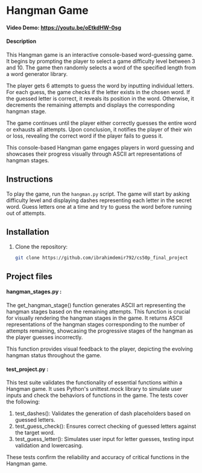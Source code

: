 # Hangman Game
#### Video Demo:  https://youtu.be/oEtkdHW-0sg

#### Description
This Hangman game is an interactive console-based word-guessing game. It begins by prompting the player to select a game difficulty level between 3 and 10. The game then randomly selects a word of the specified length from a word generator library.

The player gets 6 attempts to guess the word by inputting individual letters. For each guess, the game checks if the letter exists in the chosen word. If the guessed letter is correct, it reveals its position in the word. Otherwise, it decrements the remaining attempts and displays the corresponding hangman stage.

The game continues until the player either correctly guesses the entire word or exhausts all attempts. Upon conclusion, it notifies the player of their win or loss, revealing the correct word if the player fails to guess it.

This console-based Hangman game engages players in word guessing and showcases their progress visually through ASCII art representations of hangman stages.

## Instructions

To play the game, run the `hangman.py` script. The game will start by asking difficulty level and displaying dashes representing each letter in the secret word. Guess letters one at a time and try to guess the word before running out of attempts.

## Installation

1. Clone the repository:

   ```bash
   git clone https://github.com/ibrahimdemir792/cs50p_final_project
## Project files
#### hangman_stages.py :
The get_hangman_stage() function generates ASCII art representing the hangman stages based on the remaining attempts. This function is crucial for visually rendering the hangman stages in the game. It returns ASCII representations of the hangman stages corresponding to the number of attempts remaining, showcasing the progressive stages of the hangman as the player guesses incorrectly.

This function provides visual feedback to the player, depicting the evolving hangman status throughout the game.

#### test_project.py :
This test suite validates the functionality of essential functions within a Hangman game. It uses Python's unittest.mock library to simulate user inputs and check the behaviors of functions in the game. The tests cover the following:

1. test_dashes(): Validates the generation of dash placeholders based on guessed letters.
2. test_guess_check(): Ensures correct checking of guessed letters against the target word.
3. test_guess_letter(): Simulates user input for letter guesses, testing input validation and lowercasing.

These tests confirm the reliability and accuracy of critical functions in the Hangman game.
